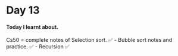 # Day 13

#### Today I learnt about.

 Cs50 = complete notes of Selection sort. ✅ 
      - Bubble sort notes and practice. ✅ 
      - Recursion ✅ 